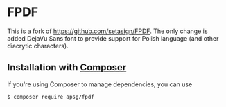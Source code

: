 # FPDF
This is a fork of https://github.com/setasign/FPDF. The only change is added DejaVu Sans font to provide support for Polish language (and other diacrytic characters). 

## Installation with [Composer](https://packagist.org/packages/apsg/fpdf)

If you're using Composer to manage dependencies, you can use

    $ composer require apsg/fpdf

